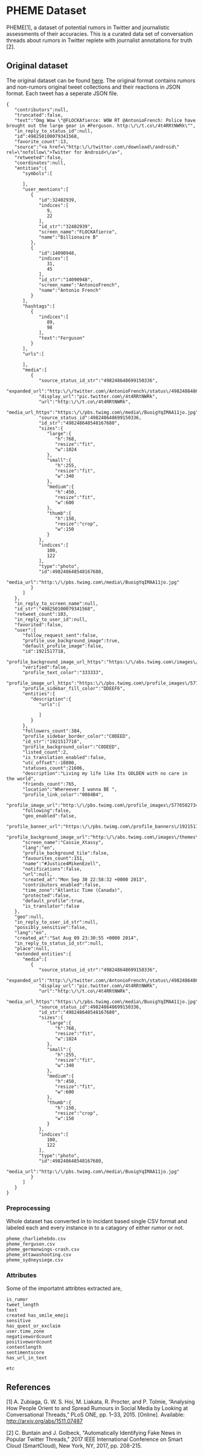 
# PHEME Dataset

PHEME[1], a dataset of potential rumors in Twitter and journalistic assessments of their accuracies. This is a curated data set of
conversation threads about rumors in Twitter replete with journalist annotations for truth [2]. 

## Original dataset

The original dataset can be found [here](https://figshare.com/articles/PHEME_dataset_for_Rumour_Detection_and_Veracity_Classification/6392078). The original format contains rumors and non-rumors original tweet collections and their reactions in JSON format. Each tweet has a seperate JSON file. 

```
{
   "contributors":null,
   "truncated":false,
   "text":"Omg Wow \"@FLOCKAfierce: WOW RT @AntonioFrench: Police have brought out the large gear in #Ferguson. http:\/\/t.co\/4t4RRtNWRk\"",
   "in_reply_to_status_id":null,
   "id":498250100079341568,
   "favorite_count":13,
   "source":"<a href=\"http:\/\/twitter.com\/download\/android\" rel=\"nofollow\">Twitter for Android<\/a>",
   "retweeted":false,
   "coordinates":null,
   "entities":{
      "symbols":[

      ],
      "user_mentions":[
         {
            "id":32402939,
            "indices":[
               9,
               22
            ],
            "id_str":"32402939",
            "screen_name":"FLOCKAfierce",
            "name":"Billionaire B"
         },
         {
            "id":14090948,
            "indices":[
               31,
               45
            ],
            "id_str":"14090948",
            "screen_name":"AntonioFrench",
            "name":"Antonio French"
         }
      ],
      "hashtags":[
         {
            "indices":[
               89,
               98
            ],
            "text":"Ferguson"
         }
      ],
      "urls":[

      ],
      "media":[
         {
            "source_status_id_str":"498248648699150336",
            "expanded_url":"http:\/\/twitter.com\/AntonioFrench\/status\/498248648699150336\/photo\/1",
            "display_url":"pic.twitter.com\/4t4RRtNWRk",
            "url":"http:\/\/t.co\/4t4RRtNWRk",
            "media_url_https":"https:\/\/pbs.twimg.com\/media\/BuoigYqIMAA11jo.jpg",
            "source_status_id":498248648699150336,
            "id_str":"498248648548167680",
            "sizes":{
               "large":{
                  "h":768,
                  "resize":"fit",
                  "w":1024
               },
               "small":{
                  "h":255,
                  "resize":"fit",
                  "w":340
               },
               "medium":{
                  "h":450,
                  "resize":"fit",
                  "w":600
               },
               "thumb":{
                  "h":150,
                  "resize":"crop",
                  "w":150
               }
            },
            "indices":[
               100,
               122
            ],
            "type":"photo",
            "id":498248648548167680,
            "media_url":"http:\/\/pbs.twimg.com\/media\/BuoigYqIMAA11jo.jpg"
         }
      ]
   },
   "in_reply_to_screen_name":null,
   "id_str":"498250100079341568",
   "retweet_count":103,
   "in_reply_to_user_id":null,
   "favorited":false,
   "user":{
      "follow_request_sent":false,
      "profile_use_background_image":true,
      "default_profile_image":false,
      "id":1921517718,
      "profile_background_image_url_https":"https:\/\/abs.twimg.com\/images\/themes\/theme1\/bg.png",
      "verified":false,
      "profile_text_color":"333333",
      "profile_image_url_https":"https:\/\/pbs.twimg.com\/profile_images\/577650273495175168\/4yRKm6Ql_normal.jpeg",
      "profile_sidebar_fill_color":"DDEEF6",
      "entities":{
         "description":{
            "urls":[

            ]
         }
      },
      "followers_count":384,
      "profile_sidebar_border_color":"C0DEED",
      "id_str":"1921517718",
      "profile_background_color":"C0DEED",
      "listed_count":2,
      "is_translation_enabled":false,
      "utc_offset":-10800,
      "statuses_count":21606,
      "description":"Living my life like Its GOLDEN with no care in the world",
      "friends_count":765,
      "location":"Whereever I wanna BE ",
      "profile_link_color":"0084B4",
      "profile_image_url":"http:\/\/pbs.twimg.com\/profile_images\/577650273495175168\/4yRKm6Ql_normal.jpeg",
      "following":false,
      "geo_enabled":false,
      "profile_banner_url":"https:\/\/pbs.twimg.com\/profile_banners\/1921517718\/1406746010",
      "profile_background_image_url":"http:\/\/abs.twimg.com\/images\/themes\/theme1\/bg.png",
      "screen_name":"Cassie_Xtassy",
      "lang":"en",
      "profile_background_tile":false,
      "favourites_count":151,
      "name":"#Justice4MikenEzell",
      "notifications":false,
      "url":null,
      "created_at":"Mon Sep 30 22:58:32 +0000 2013",
      "contributors_enabled":false,
      "time_zone":"Atlantic Time (Canada)",
      "protected":false,
      "default_profile":true,
      "is_translator":false
   },
   "geo":null,
   "in_reply_to_user_id_str":null,
   "possibly_sensitive":false,
   "lang":"en",
   "created_at":"Sat Aug 09 23:30:55 +0000 2014",
   "in_reply_to_status_id_str":null,
   "place":null,
   "extended_entities":{
      "media":[
         {
            "source_status_id_str":"498248648699150336",
            "expanded_url":"http:\/\/twitter.com\/AntonioFrench\/status\/498248648699150336\/photo\/1",
            "display_url":"pic.twitter.com\/4t4RRtNWRk",
            "url":"http:\/\/t.co\/4t4RRtNWRk",
            "media_url_https":"https:\/\/pbs.twimg.com\/media\/BuoigYqIMAA11jo.jpg",
            "source_status_id":498248648699150336,
            "id_str":"498248648548167680",
            "sizes":{
               "large":{
                  "h":768,
                  "resize":"fit",
                  "w":1024
               },
               "small":{
                  "h":255,
                  "resize":"fit",
                  "w":340
               },
               "medium":{
                  "h":450,
                  "resize":"fit",
                  "w":600
               },
               "thumb":{
                  "h":150,
                  "resize":"crop",
                  "w":150
               }
            },
            "indices":[
               100,
               122
            ],
            "type":"photo",
            "id":498248648548167680,
            "media_url":"http:\/\/pbs.twimg.com\/media\/BuoigYqIMAA11jo.jpg"
         }
      ]
   }
}
```



### Preprocessing

Whole dataset has converted in to incidant based single CSV format and labeled each and every instance in to a catagory of either rumor or not.

```
pheme_charliehebdo.csv
pheme_ferguson.csv
pheme_germanwings-crash.csv
pheme_ottawashooting.csv
pheme_sydneysiege.csv
```

### Attributes

Some of the importatnt attribtes extracted are,

```
is_rumor
tweet_length
text
created	has_smile_emoji
sensitive
has_quest_or_exclaim
user.time_zone
negativewordcount
positivewordcount	
contentlength	
sentimentscore	
has_url_in_text

etc
```

## References

[1] A. Zubiaga, G. W. S. Hoi, M. Liakata, R. Procter, and P. Tolmie, “Analysing How People Orient to and Spread Rumours in Social
Media by Looking at Conversational Threads,” PLoS ONE, pp. 1–33, 2015. [Online]. Available: http://arxiv.org/abs/1511.07487

[2] C. Buntain and J. Golbeck, "Automatically Identifying Fake News in Popular Twitter Threads," 2017 IEEE International Conference on Smart Cloud (SmartCloud), New York, NY, 2017, pp. 208-215.

